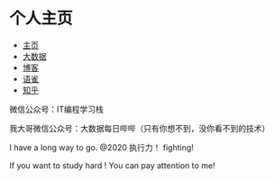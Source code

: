 # 个人主页


- [主页](http://sshlearning.cn)
- [大数据](https://data.sshlearning.cn)
- [博客](http://blog.sshleaarning.cn)
- [语雀](https://www.yuque.com/sshlearning/)
- [知乎](https://www.zhihu.com/people/sshlearning/activities)

微信公众号：IT编程学习栈

我大哥微信公众号：大数据每日哔哔（只有你想不到，没你看不到的技术）

I have a long way to go. @2020 执行力！ fighting!

If you want to study hard ! You can pay attention to me!
